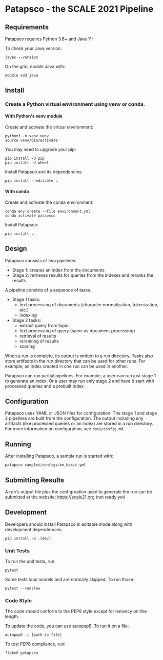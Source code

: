 # Patapsco - the SCALE 2021 Pipeline

## Requirements
Patapsco requires Python 3.6+ and Java 11+

To check your Java version:
```
javac --version
```

On the grid, enable Java with:
```
module add java
```

## Install

### Create a Python virtual environment using venv or conda.

#### With Python's venv module
Create and activate the virtual environment:
```
python3 -m venv venv
source venv/bin/activate
```
You may need to upgrade your pip:
```
pip install -U pip
pip install -U wheel
```
Install Patapsco and its dependencies:
```
pip install --editable .
```

#### With conda
Create and activate the conda environment:
```
conda env create --file environment.yml
conda activate patapsco
```
Install Patapsco:
```
pip install .
```

## Design
Patapsco consists of two pipelines:
  - Stage 1: creates an index from the documents
  - Stage 2: retrieves results for queries from the indexes and reranks the results

A pipeline consists of a sequence of tasks.
  - Stage 1 tasks: 
    - text processing of documents (character normalization, tokenization, etc.)
    - indexing
  - Stage 2 tasks: 
    - extract query from topic
    - text processing of query (same as document processing)
    - retrieval of results
    - reranking of results
    - scoring

When a run is complete, its output is written to a run directory.
Tasks also store artifacts in the run directory that can be used for other runs.
For example, an index created in one run can be used in another.

Patapsco can run partial pipelines.
For example, a user can run just stage 1 to generate an index.
Or a user may run only stage 2 and have it start with processed queries and a prebuilt index.

## Configuration
Patapsco uses YAML or JSON files for configuration.
The stage 1 and stage 2 pipelines are built from the configuration.
The output including any artifacts (like processed queries or an index) are stored in a run directory.
For more information on configuration, see `docs/config.md`.

## Running
After installing Patapsco, a sample run is started with:
```
patapsco samples/configs/en_basic.yml
```

## Submitting Results
A run's output file plus the configuration used to generate the run can be submitted at the website: 
https://scale21.org (not ready yet)

## Development
Developers should install Patapsco in editable mode along with development dependencies:
```
pip install -e .[dev]
```

### Unit Tests
To run the unit tests, run:
```
pytest
```

Some tests load models and are normally skipped. To run those:
```
pytest --runslow
```

### Code Style
The code should conform to the PEP8 style except for leniency on line length.

To update the code, you can use autopep8.
To run it on a file:
```
autopep8 -i [path to file]
```

To test PEP8 compliance, run:
```
flake8 patapsco
```
